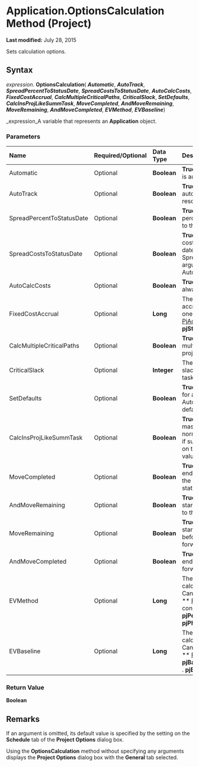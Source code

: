 
# Application.OptionsCalculation Method (Project)

 **Last modified:** July 28, 2015

Sets calculation options.

## Syntax

 _expression_. **OptionsCalculation**( **_Automatic_**,  **_AutoTrack_**,  **_SpreadPercentToStatusDate_**,  **_SpreadCostsToStatusDate_**,  **_AutoCalcCosts_**,  **_FixedCostAccrual_**,  **_CalcMultipleCriticalPaths_**,  **_CriticalSlack_**,  **_SetDefaults_**,  **_CalcInsProjLikeSummTask_**,  **_MoveCompleted_**,  **_AndMoveRemaining_**,  **_MoveRemaining_**,  **_AndMoveCompleted_**,  **_EVMethod_**,  **_EVBaseline_**)

 _expression_A variable that represents an  **Application** object.


### Parameters



|**Name**|**Required/Optional**|**Data Type**|**Description**|
|:-----|:-----|:-----|:-----|
|Automatic|Optional| **Boolean**| **True** if the calculation mode is automatic.|
|AutoTrack|Optional| **Boolean**| **True** if task tracking fields automatically update resource assignments.|
|SpreadPercentToStatusDate|Optional| **Boolean**| **True** if edits to total task percent complete are spread to the status date.|
|SpreadCostsToStatusDate|Optional| **Boolean**| **True** if edits to total actual cost are spread to the status date. The SpreadCostsToStatusDate argument is ignored if AutoCalcCosts is **True**.|
|AutoCalcCosts|Optional| **Boolean**| **True** if actual costs are always calculated by Project.|
|FixedCostAccrual|Optional| **Long**|The default method used to accrue fixed costs. Can be one of the following  ** [PjAccrueAt](a86ac41f-9b7c-dd20-6d41-131b1c96af6b.md)** constants: **pjStart**,  **pjEnd**, or  **pjProrated**.|
|CalcMultipleCriticalPaths|Optional| **Boolean**| **True** if Project calculates multiple critical paths for the project.|
|CriticalSlack|Optional| **Integer**|The maximum amount of slack allowed for critical tasks.|
|SetDefaults|Optional| **Boolean**| **True** if the values specified for all arguments except Automatic become the default for new projects.|
|CalcInsProjLikeSummTask|Optional| **Boolean**| **True** if subprojects in a master project behave like normal summary tasks. **False** if subprojects are calculated on their own. The default value is **False**.|
|MoveCompleted|Optional| **Boolean**| **True** if Project moves the end of completed parts after the status date back to the status date.|
|AndMoveRemaining|Optional| **Boolean**| **True** if Project moves the start of remaining parts back to the status date.|
|MoveRemaining|Optional| **Boolean**| **True** if Project moves the start of remaining parts before the status date forward to the status date.|
|AndMoveCompleted|Optional| **Boolean**| **True** if Project moves the end of completed parts forward to the status date.|
|EVMethod|Optional| **Long**|The default method for calculating earned value. Can be one of the following  ** [PJEarnedValueMethod](00308f49-f4c9-b130-f5cd-e8d7f7ddeddd.md)** constants: **pjPercentComplete** or **pjPhysicalPercentComplete**.|
|EVBaseline|Optional| **Long**|The baseline to use when calculating earned value. Can be one of the following  ** [PjBaselines](0d359447-5fd9-1378-2593-f410672dc858.md)** constants: **pjBaseline**, or  **pjBaseline1** . . . **pjBaseline10**.|

### Return Value

 **Boolean**


## Remarks

If an argument is omitted, its default value is specified by the setting on the  **Schedule** tab of the **Project Options** dialog box.

Using the  **OptionsCalculation** method without specifying any arguments displays the **Project Options** dialog box with the **General** tab selected.



